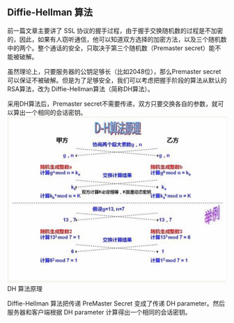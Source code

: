 ## **Diffie-Hellman 算法**

前一篇文章主要讲了 SSL 协议的握手过程，由于握手交换随机数的过程是不加密的，因此，如果有人窃听通信，他可以知道双方选择的加密方法，以及三个随机数中的两个。整个通话的安全，只取决于第三个随机数（Premaster secret）能不能被破解。

虽然理论上，只要服务器的公钥足够长（比如2048位），那么Premaster secret可以保证不被破解。但是为了足够安全，我们可以考虑把握手阶段的算法从默认的RSA算法，改为 Diffie-Hellman算法（简称DH算法）。

采用DH算法后，Premaster secret不需要传递，双方只要交换各自的参数，就可以算出一个相同的会话密钥。
![image-20190620214947049](https-mi-yao-fu-yong.assets/image-20190620214947049.png)DH 算法原理

Diffie-Hellman 算法把传递 PreMaster Secret 变成了传递 DH parameter。然后服务器和客户端根据 DH parameter 计算得出一个相同的会话密钥。